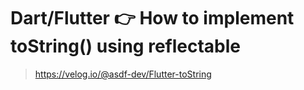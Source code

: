 # Dart/Flutter 👉 How to implement toString() using reflectable 

> https://velog.io/@asdf-dev/Flutter-toString


